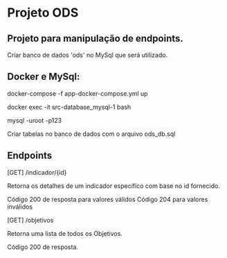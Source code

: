 # Projeto ODS

## Projeto para manipulação de endpoints.

Criar banco de dados 'ods' no MySql que será utilizado.

## Docker e MySql:

docker-compose -f app-docker-compose.yml up

docker exec -it src-database_mysql-1 bash

mysql -uroot -p123

Criar tabelas no banco de dados com o arquivo ods_db.sql

## Endpoints

[GET] /indicador/{id}

Retorna os detalhes de um indicador específico com base no id fornecido.

Código 200 de resposta para valores válidos
Código 204 para valores inválidos

[GET] /objetivos

Retorna uma lista de todos os Objetivos.

Código 200 de resposta.





